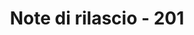 ﻿---
title: Note di rilascio - 201
second_title: Aspose.Cells Cloud Documen
type: docs
url: /it/release-notes-2018/
weight: 30
description: Aspose.Cells Cloud supporta Excel per creare, convertire, unire, dividere, proteggere, operare su oggetti interni e così via
---
